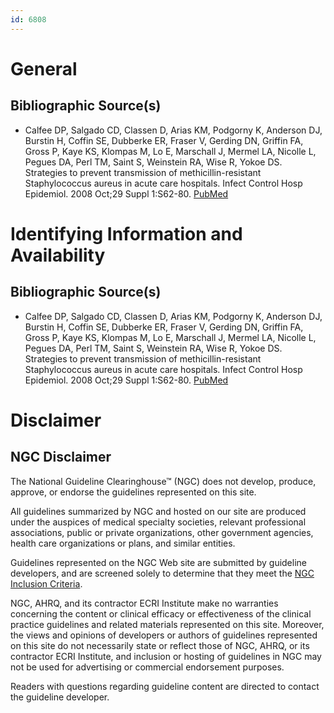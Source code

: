 ```yaml
---
id: 6808
---
```


# General

## Bibliographic Source(s)

- Calfee DP, Salgado CD, Classen D, Arias KM, Podgorny K, Anderson DJ, Burstin H, Coffin SE, Dubberke ER, Fraser V, Gerding DN, Griffin FA, Gross P, Kaye KS, Klompas M, Lo E, Marschall J, Mermel LA, Nicolle L, Pegues DA, Perl TM, Saint S, Weinstein RA, Wise R, Yokoe DS. Strategies to prevent transmission of methicillin-resistant Staphylococcus aureus in acute care hospitals. Infect Control Hosp Epidemiol. 2008 Oct;29 Suppl 1:S62-80. [ PubMed ](http://www.ncbi.nlm.nih.gov/entrez/query.fcgi?cmd=Retrieve&db=pubmed&dopt=Abstract&list_uids=18840090)

# Identifying Information and Availability

## Bibliographic Source(s)

- Calfee DP, Salgado CD, Classen D, Arias KM, Podgorny K, Anderson DJ, Burstin H, Coffin SE, Dubberke ER, Fraser V, Gerding DN, Griffin FA, Gross P, Kaye KS, Klompas M, Lo E, Marschall J, Mermel LA, Nicolle L, Pegues DA, Perl TM, Saint S, Weinstein RA, Wise R, Yokoe DS. Strategies to prevent transmission of methicillin-resistant Staphylococcus aureus in acute care hospitals. Infect Control Hosp Epidemiol. 2008 Oct;29 Suppl 1:S62-80. [ PubMed ](http://www.ncbi.nlm.nih.gov/entrez/query.fcgi?cmd=Retrieve&db=pubmed&dopt=Abstract&list_uids=18840090)

# Disclaimer

## NGC Disclaimer

The National Guideline Clearinghouse™ (NGC) does not develop, produce, approve, or endorse the guidelines represented on this site.

All guidelines summarized by NGC and hosted on our site are produced under the auspices of medical specialty societies, relevant professional associations, public or private organizations, other government agencies, health care organizations or plans, and similar entities.

Guidelines represented on the NGC Web site are submitted by guideline developers, and are screened solely to determine that they meet the [NGC Inclusion Criteria](/help-and-about/summaries/inclusion-criteria).

NGC, AHRQ, and its contractor ECRI Institute make no warranties concerning the content or clinical efficacy or effectiveness of the clinical practice guidelines and related materials represented on this site. Moreover, the views and opinions of developers or authors of guidelines represented on this site do not necessarily state or reflect those of NGC, AHRQ, or its contractor ECRI Institute, and inclusion or hosting of guidelines in NGC may not be used for advertising or commercial endorsement purposes.

Readers with questions regarding guideline content are directed to contact the guideline developer.


